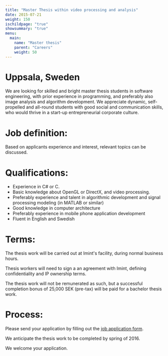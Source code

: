 ```yaml
---
title: "Master Thesis within video processing and analysis"
date: 2015-07-21
weight: 150
ischildpage: "true"
showsummary: "true"
menu:
  main:
    name: "Master thesis"
    parent: "Careers"
    weight: 50
---
```

# Uppsala, Sweden

We are looking for skilled and bright master thesis students in software engineering, with prior experience in programming, and preferably also image analysis and algorithm development. We appreciate dynamic, self-propelled and all-round students with good social and communication skills, who would thrive in a start-up entrepreneurial corporate culture.

# Job definition:

Based on applicants experience and interest, relevant topics can be discussed.

# Qualifications:

- Experience in C# or C.
- Basic knowledge about OpenGL or DirectX, and video processing.
- Preferably experience and talent in algorithmic development and signal processing modeling (in MATLAB or similar)
- Good knowledge in computer architecture
- Preferably experience in mobile phone application development
- Fluent in English and Swedish

# Terms:

The thesis work will be carried out at Imint's facility, during normal business hours.

Thesis workers will need to sign a an agreement with Imint, defining confidentiality and IP ownership terms.

The thesis work will not be remunerated as such, but a successful completion bonus of 25,000 SEK (pre-tax) will be paid for a bachelor thesis work.

# Process:

Please send your application by filling out the [job application form](/careers/jobApplication/).

We anticipate the thesis work to be completed by spring of 2016.

We welcome your application.
